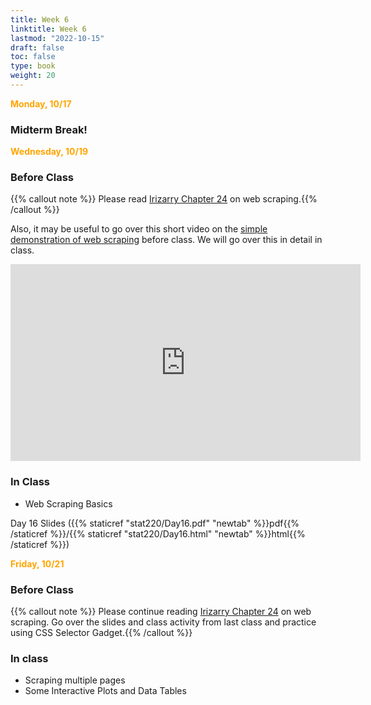 ```yaml
---
title: Week 6 
linktitle: Week 6
lastmod: "2022-10-15"
draft: false  
toc: false  
type: book  
weight: 20
---
```



<span style="color:orange">**Monday, 10/17**</span>

### Midterm Break!


<span style="color:orange">**Wednesday, 10/19**</span>


### Before Class

{{% callout note %}}
Please read [Irizarry Chapter 24](https://rafalab.github.io/dsbook/web-scraping.html) on web scraping.{{% /callout %}}

Also, it may be useful to go over this short video on the [simple demonstration of web scraping](https://youtu.be/v8Yh_4oE-Fs) before class. We will go over this in detail in class.

<iframe width="560" height="315" src="https://www.youtube.com/embed/v8Yh_4oE-Fs" title="YouTube video player" frameborder="0" allow="accelerometer; autoplay; clipboard-write; encrypted-media; gyroscope; picture-in-picture" allowfullscreen></iframe>


### In Class

- Web Scraping Basics

Day 16 Slides ({{% staticref "stat220/Day16.pdf" "newtab" %}}pdf{{% /staticref %}}/{{% staticref "stat220/Day16.html" "newtab" %}}html{{% /staticref %}}) 

<span style="color:orange">**Friday, 10/21**</span>

### Before Class

{{% callout note %}}
Please continue reading [Irizarry Chapter 24](https://rafalab.github.io/dsbook/web-scraping.html) on web scraping. Go over the slides and class activity from last class and practice using CSS Selector Gadget.{{% /callout %}}

### In class

- Scraping multiple pages
- Some Interactive Plots and Data Tables


<!--


Day 17 Slides ({{% staticref "pdf/Day17/Day17.pdf" "newtab" %}}pdf{{% /staticref %}}/{{% staticref "pdf/Day17/Day17.html" "newtab" %}}html{{% /staticref %}})


<span style="color:orange">**Friday, 10/14**</span>


### Before Class

{{% callout note %}}
Please read [GW 21.1-21.5](https://r4ds.had.co.nz/iteration.html) on iterations and functionals.{{% /callout %}}


### In Class

- Iterations and functionals

Day 15 Slides ({{% staticref "stat220/Day15.pdf" "newtab" %}}pdf{{% /staticref %}}/{{% staticref "stat220/Day15.html" "newtab" %}}html{{% /staticref %}}) 

-->
